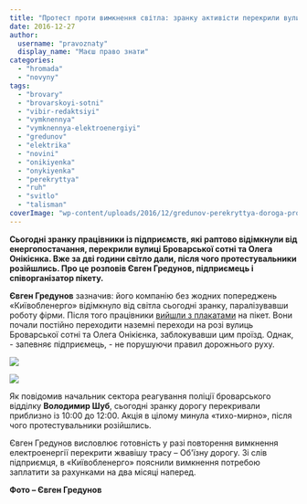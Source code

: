 ```yaml
---
title: "Протест проти вимкнення світла: зранку активісти перекрили вулиці на Торгмаші - ФОТО"
date: 2016-12-27
author: 
  username: "pravoznaty"
  display_name: "Маєш право знати"
categories: 
  - "hromada"
  - "novyny"
tags: 
  - "brovary"
  - "brovarskoyi-sotni"
  - "vibir-redaktsiyi"
  - "vymknennya"
  - "vymknennya-elektroenergiyi"
  - "gredunov"
  - "elektrika"
  - "novini"
  - "onikiyenka"
  - "onykiyenka"
  - "perekryttya"
  - "ruh"
  - "svitlo"
  - "talisman"
coverImage: "wp-content/uploads/2016/12/gredunov-perekryttya-doroga-protest-piket-blokuvannya.jpg"
---
```


**Сьогодні зранку працівники із підприємств, які раптово відімкнули від енергопостачання, перекрили вулиці Броварської сотні та Олега Онікієнка. Вже за дві години світло дали, після чого протестувальники розійшлись. Про це розповів Євген Гредунов, підприємець і співорганізатор пікету.**

**Євген Гредунов** зазначив: його компанію без жодних попереджень «Київобленерго» відімкнуло від світла сьогодні зранку, паралізувавши роботу фірми. Після того працівники [вийшли з плакатами](https://www.facebook.com/permalink.php?story_fbid=1209776609118726&id=100002591954397) на пікет. Вони почали постійно переходити наземні переходи на розі вулиць Броварської сотні та Олега Онікієнка, заблокувавши цим проїзд. Однак, - запевняє підприємець, - не порушуючи правил дорожнього руху.

[![](https://mpz.brovary.org/wp-content/uploads/2016/12/gredunov-perekryttya-doroga-protest-piket-blokuvannya_2.jpg)](https://mpz.brovary.org/wp-content/uploads/2016/12/gredunov-perekryttya-doroga-protest-piket-blokuvannya_2.jpg)

[![](https://mpz.brovary.org/wp-content/uploads/2016/12/gredunov-perekryttya-doroga-protest-piket-blokuvannya_3.jpg)](https://mpz.brovary.org/wp-content/uploads/2016/12/gredunov-perekryttya-doroga-protest-piket-blokuvannya_3.jpg)

Як повідомив начальник сектора реагування поліції броварського відділку **Володимир Шуб**, сьогодні зранку дорогу перекривали приблизно із 10:00 до 12:00. Акція в цілому минула «тихо-мирно», після чого протестувальники розійшлись.

Євген Гредунов висловлює готовність у разі повторення вимкнення електроенергії перекрити жвавішу трасу – Об'їзну дорогу. Зі слів підприємця, в «Київобленерго» пояснили вимкнення потребою заплатити за рахунками на два місяці наперед.

**Фото – Євген Гредунов**
